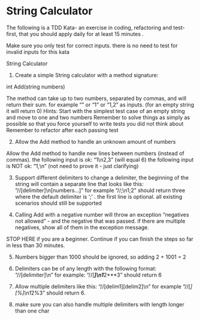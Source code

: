 # String Calculator

The following is a TDD Kata- an exercise in coding, refactoring and test-first, that you should apply daily for at least 15 minutes .

Make sure you only test for correct inputs. there is no need to test for invalid inputs for this kata

String Calculator

1. Create a simple String calculator with a method signature:

int Add(string numbers)

The method can take up to two numbers, separated by commas, and will return their sum. 
for example “” or “1” or “1,2” as inputs.
(for an empty string it will return 0) 
Hints:
 Start with the simplest test case of an empty string and move to one and two numbers
 Remember to solve things as simply as possible so that you force yourself to write tests you did not think about
 Remember to refactor after each passing test


2. Allow the Add method to handle an unknown amount of numbers

Allow the Add method to handle new lines between numbers (instead of commas).
the following input is ok: “1\n2,3” (will equal 6)
the following input is NOT ok: “1,\n” (not need to prove it - just clarifying)



3. Support different delimiters
to change a delimiter, the beginning of the string will contain a separate line that looks like this: “//[delimiter]\n[numbers…]” for example “//;\n1;2” should return three where the default delimiter is ‘;’ .
the first line is optional. all existing scenarios should still be supported


4. Calling Add with a negative number will throw an exception “negatives not allowed” - and the negative that was passed. 
if there are multiple negatives, show all of them in the exception message.



STOP HERE if you are a beginner. Continue if you can finish the steps so far in less than 30 minutes.

5. Numbers bigger than 1000 should be ignored, so adding 2 + 1001 = 2


6. Delimiters can be of any length with the following format: “//[delimiter]\n” for example: “//[***]\n1***2***3” should return 6


7. Allow multiple delimiters like this: “//[delim1][delim2]\n” for example “//[*][%]\n1*2%3” should return 6.


8. make sure you can also handle multiple delimiters with length longer than one char


